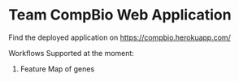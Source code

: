 # Team CompBio Web Application

Find the deployed application on https://compbio.herokuapp.com/

Workflows Supported at the moment:
1. Feature Map of genes
